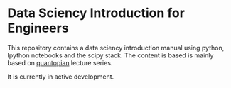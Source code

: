 # Data Sciency Introduction for Engineers

This repository contains a data sciency introduction manual using python, Ipython notebooks and the scipy stack.
The content is based is mainly based on [quantopian](https://www.quantopian.com/) lecture series.

It is currently in active development.